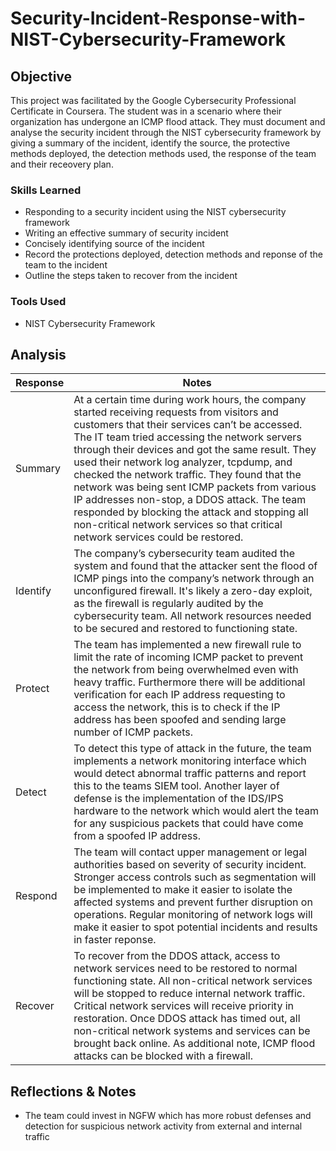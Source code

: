 # Security-Incident-Response-with-NIST-Cybersecurity-Framework

## Objective

This project was facilitated by the Google Cybersecurity Professional Certificate in Coursera. The student was in a scenario where their organization has undergone an ICMP flood attack. They must document and analyse the security incident through the NIST cybersecurity framework by giving a summary of the incident, identify the source, the protective methods deployed, the detection methods used, the response of the team and their receovery plan.

### Skills Learned
- Responding to a security incident using the NIST cybersecurity framework
- Writing an effective summary of security incident
- Concisely identifying source of the incident
- Record the protections deployed, detection methods and reponse of the team to the incident
- Outline the steps taken to recover from the incident

### Tools Used
- NIST Cybersecurity Framework

## Analysis

| Response | Notes |
| --- | --- |
| Summary | At a certain time during work hours, the company started receiving requests from visitors and customers that their services can’t be accessed. The IT team tried accessing the network servers through their devices and got the same result. They used their network log analyzer, tcpdump, and checked the network traffic. They found that the network was being sent ICMP packets from various IP addresses non-stop, a DDOS attack. The team responded by blocking the attack and stopping all non-critical network services so that critical network services could be restored.  |
| Identify | The company’s cybersecurity team audited the system and found that the attacker sent the flood of ICMP pings into the company’s network through an unconfigured firewall. It's likely a zero-day exploit, as the firewall is regularly audited by the cybersecurity team. All network resources needed to be secured and restored to functioning state. |
| Protect | The team has implemented a new firewall rule to limit the rate of incoming ICMP packet to prevent the network from being overwhelmed even with heavy traffic. Furthermore there will be additional verification for each IP address requesting to access the network, this is to check if the IP address has been spoofed and sending large number of ICMP packets. |
| Detect | To detect this type of attack in the future, the team implements a network monitoring interface which would detect abnormal traffic patterns and report this to the teams SIEM tool. Another layer of defense is the implementation of the IDS/IPS hardware to the network which would alert the team for any suspicious packets that could have come from a spoofed IP address. |
| Respond | The team will contact upper management or legal authorities based on severity of security incident. Stronger access controls such as segmentation will be implemented to make it easier to isolate the affected systems and prevent further disruption on operations. Regular monitoring of network logs will make it easier to spot potential incidents and results in faster reponse. |
| Recover | To recover from the DDOS attack, access to network services need to be restored to normal functioning state. All non-critical network services will be stopped to reduce internal network traffic. Critical network services will receive priority in restoration. Once DDOS attack has timed out, all non-critical network systems and services can be brought back online. As additional note, ICMP flood attacks can be blocked with a firewall. |

## Reflections & Notes

- The team could invest in NGFW which has more robust defenses and detection for suspicious network activity from external and internal traffic
